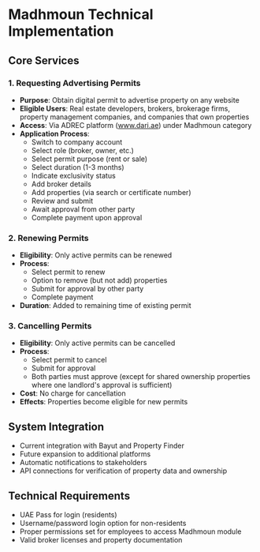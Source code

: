 # Madhmoun Technical Implementation

## Core Services

### 1. Requesting Advertising Permits
* **Purpose**: Obtain digital permit to advertise property on any website
* **Eligible Users**: Real estate developers, brokers, brokerage firms, property management companies, and companies that own properties
* **Access**: Via ADREC platform (www.dari.ae) under Madhmoun category
* **Application Process**:
  - Switch to company account
  - Select role (broker, owner, etc.)
  - Select permit purpose (rent or sale)
  - Select duration (1-3 months)
  - Indicate exclusivity status
  - Add broker details
  - Add properties (via search or certificate number)
  - Review and submit
  - Await approval from other party
  - Complete payment upon approval

### 2. Renewing Permits
* **Eligibility**: Only active permits can be renewed
* **Process**:
  - Select permit to renew
  - Option to remove (but not add) properties
  - Submit for approval by other party
  - Complete payment
* **Duration**: Added to remaining time of existing permit

### 3. Cancelling Permits
* **Eligibility**: Only active permits can be cancelled
* **Process**:
  - Select permit to cancel
  - Submit for approval
  - Both parties must approve (except for shared ownership properties where one landlord's approval is sufficient)
* **Cost**: No charge for cancellation
* **Effects**: Properties become eligible for new permits

## System Integration
* Current integration with Bayut and Property Finder
* Future expansion to additional platforms
* Automatic notifications to stakeholders
* API connections for verification of property data and ownership

## Technical Requirements
* UAE Pass for login (residents)
* Username/password login option for non-residents
* Proper permissions set for employees to access Madhmoun module
* Valid broker licenses and property documentation
